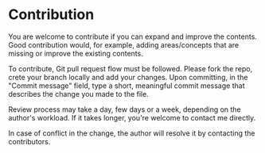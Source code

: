 # Contribution
You are welcome to contribute if you can expand and improve the contents. Good contribution would, for example, adding areas/concepts that are missing or improve the existing contents. 

To contribute, Git pull request flow must be followed. Please fork the repo, crete your branch locally and add your changes. Upon committing, in the "Commit message" field, type a short, meaningful commit message that describes the change you made to the file. 

Review process may take a day, few days or a week, depending on the author's workload. If it takes longer, you're welcome to contact me directly.

In case of conflict in the change, the author will resolve it by contacting the contributors. 
